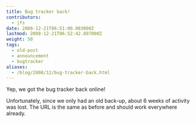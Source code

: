 ```yaml
---
title: Bug tracker back!
contributors:
  - jfs
date: 2008-12-21T06:51:00.003000Z
lastmod: 2008-12-21T06:52:42.897000Z
weight: 50
tags:
  - old-post
  - announcement
  - bugtracker
aliases:
  - /blog/2008/12/bug-tracker-back.html
---
```


Yep, we got the bug tracker back online!

Unfortunately, since we only had an old back-up, about 6 weeks of activity was lost. The URL is the same as before and should work everywhere already.
